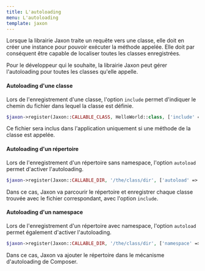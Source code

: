 ```yaml
---
title: L'autoloading
menu: L'autoloading
template: jaxon
---
```


Lorsque la librairie Jaxon traite un requête vers une classe, elle doit en créer une instance pour pouvoir exécuter la méthode appelée.
Elle doit par conséquent être capable de localiser toutes les classes enregistrées.

Pour le développeur qui le souhaite, la librairie Jaxon peut gérer l'autoloading pour toutes les classes qu'elle appelle.

#### Autoloading d'une classe

Lors de l'enregistrement d'une classe, l'option `include` permet d'indiquer le chemin du fichier dans lequel la classe est définie.

```php
$jaxon->register(Jaxon::CALLABLE_CLASS, HelloWorld::class, ['include' => '/path/to/dir/HelloWorld.php']);
```

Ce fichier sera inclus dans l'application uniquement si une méthode de la classe est appelée.

#### Autoloading d'un répertoire

Lors de l'enregistrement d'un répertoire sans namespace, l'option `autoload` permet d'activer l'autoloading.

```php
$jaxon->register(Jaxon::CALLABLE_DIR, '/the/class/dir', ['autoload' => true]);
```

Dans ce cas, Jaxon va parcourir le répertoire et enregistrer chaque classe trouvée avec le fichier correspondant, avec l'option `include`.

#### Autoloading d'un namespace

Lors de l'enregistrement d'un répertoire avec namespace, l'option `autoload` permet également d'activer l'autoloading.

```php
$jaxon->register(Jaxon::CALLABLE_DIR, '/the/class/dir', ['namespace' => 'App\Jaxon', 'autoload' => true]);
```

Dans ce cas, Jaxon va ajouter le répertoire dans le mécanisme d'autoloading de Composer.
